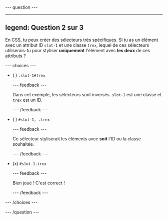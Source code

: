 --- question ---

---
legend: Question 2 sur 3
---

En CSS, tu peux créer des sélecteurs très spécifiques. Si tu as un élément avec un attribut ID `slot-1` et une classe `trex`, lequel de ces sélecteurs utiliserais-tu pour styliser **uniquement** l'élément avec **les deux** de ces attributs ?

--- choices ---

- ( ) `.slot-1#trex`

  --- feedback ---

  Dans cet exemple, les sélecteurs sont inversés. `slot-1` est une classe et `trex` est un ID.

  --- /feedback ---

- ( ) `#slot-1, .trex`

  --- feedback ---

  Ce sélecteur styliserait les éléments avec **soit** l'ID ou la classe souhaitée.

  --- /feedback ---

- (x) `#slot-1.trex`

  --- feedback ---

  Bien joué ! C'est correct !

  --- /feedback ---

--- /choices ---

--- /question ---

